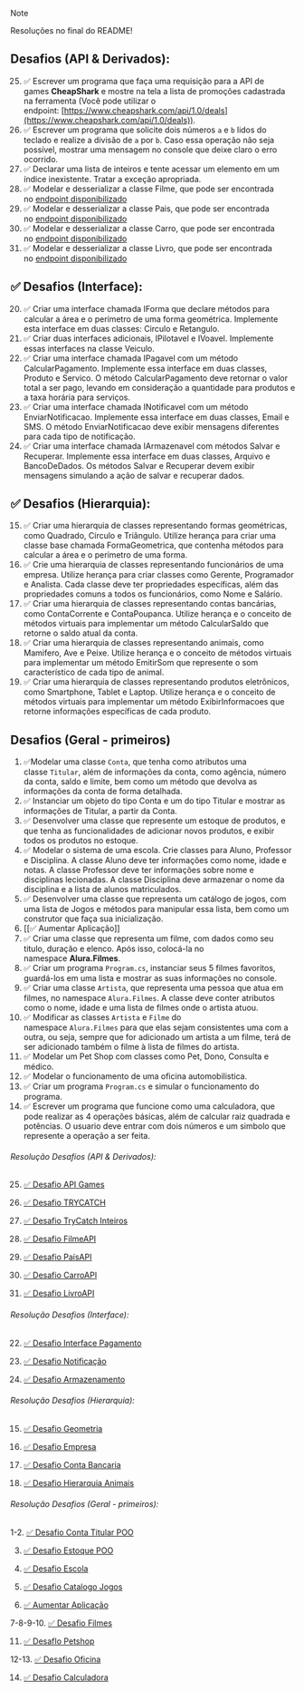 >[!NOTE]
>Resoluções no final do README!

## Desafios (API & Derivados):
25. ✅ Escrever um programa que faça uma requisição para a API de games **CheapShark** e mostre na tela a lista de promoções cadastrada na ferramenta (Você pode utilizar o endpoint: [https://www.cheapshark.com/api/1.0/deals](https://www.cheapshark.com/api/1.0/deals)).
26. ✅ Escrever um programa que solicite dois números `a` e `b` lidos do teclado e realize a divisão de `a` por `b`. Caso essa operação não seja possível, mostrar uma mensagem no console que deixe claro o erro ocorrido.
27. ✅ Declarar uma lista de inteiros e tente acessar um elemento em um índice inexistente. Tratar a exceção apropriada.
28. ✅ Modelar e desserializar a classe Filme, que pode ser encontrada no [endpoint disponibilizado](https://raw.githubusercontent.com/ArthurOcFernandes/Exerc-cios-C-/curso-4-aula-2/Jsons/TopMovies.json)
29. ✅ Modelar e desserializar a classe Pais, que pode ser encontrada no [endpoint disponibilizado](https://raw.githubusercontent.com/ArthurOcFernandes/Exerc-cios-C-/curso-4-aula-2/Jsons/Paises.json)
30. ✅ Modelar e desserializar a classe Carro, que pode ser encontrada no [endpoint disponibilizado](https://raw.githubusercontent.com/ArthurOcFernandes/Exerc-cios-C-/curso-4-aula-2/Jsons/Carros.json)
31. ✅ Modelar e desserializar a classe Livro, que pode ser encontrada no [endpoint disponibilizado](https://raw.githubusercontent.com/ArthurOcFernandes/Exerc-cios-C-/curso-4-aula-2/Jsons/Livros.json)

## ✅ Desafios (Interface):
20. ✅ Criar uma interface chamada IForma que declare métodos para calcular a área e o perímetro de uma forma geométrica. Implemente esta interface em duas classes: Circulo e Retangulo.
21. ✅ Criar duas interfaces adicionais, IPilotavel e IVoavel. Implemente essas interfaces na classe Veiculo.
22. ✅ Criar uma interface chamada IPagavel com um método CalcularPagamento. Implemente essa interface em duas classes, Produto e Servico. O método CalcularPagamento deve retornar o valor total a ser pago, levando em consideração a quantidade para produtos e a taxa horária para serviços.
23. ✅ Criar uma interface chamada INotificavel com um método EnviarNotificacao. Implemente essa interface em duas classes, Email e SMS. O método EnviarNotificacao deve exibir mensagens diferentes para cada tipo de notificação.
24. ✅ Criar uma interface chamada IArmazenavel com métodos Salvar e Recuperar. Implemente essa interface em duas classes, Arquivo e BancoDeDados. Os métodos Salvar e Recuperar devem exibir mensagens simulando a ação de salvar e recuperar dados.

## ✅ Desafios (Hierarquia): 
15. ✅ Criar uma hierarquia de classes representando formas geométricas, como Quadrado, Círculo e Triângulo. Utilize herança para criar uma classe base chamada FormaGeometrica, que contenha métodos para calcular a área e o perímetro de uma forma.
16. ✅ Crie uma hierarquia de classes representando funcionários de uma empresa. Utilize herança para criar classes como Gerente, Programador e Analista. Cada classe deve ter propriedades específicas, além das propriedades comuns a todos os funcionários, como Nome e Salário.
17. ✅ Criar uma hierarquia de classes representando contas bancárias, como ContaCorrente e ContaPoupanca. Utilize herança e o conceito de métodos virtuais para implementar um método CalcularSaldo que retorne o saldo atual da conta.
18. ✅ Criar uma hierarquia de classes representando animais, como Mamifero, Ave e Peixe. Utilize herança e o conceito de métodos virtuais para implementar um método EmitirSom que represente o som característico de cada tipo de animal.
19. ✅ Criar uma hierarquia de classes representando produtos eletrônicos, como Smartphone, Tablet e Laptop. Utilize herança e o conceito de métodos virtuais para implementar um método ExibirInformacoes que retorne informações específicas de cada produto.

## Desafios (Geral - primeiros)
1. ✅Modelar uma classe `Conta`, que tenha como atributos uma classe `Titular`, além de informações da conta, como agência, número da conta, saldo e limite, bem como um método que devolva as informações da conta de forma detalhada.
2. ✅ Instanciar um objeto do tipo Conta e um do tipo Titular e mostrar as informações de Titular, a partir da Conta.
3. ✅ Desenvolver uma classe que represente um estoque de produtos, e que tenha as funcionalidades de adicionar novos produtos, e exibir todos os produtos no estoque.
4. ✅ Modelar o sistema de uma escola. Crie classes para Aluno, Professor e Disciplina. A classe Aluno deve ter informações como nome, idade e notas. A classe Professor deve ter informações sobre nome e disciplinas lecionadas. A classe Disciplina deve armazenar o nome da disciplina e a lista de alunos matriculados.
5. ✅ Desenvolver uma classe que representa um catálogo de jogos, com uma lista de Jogos e métodos para manipular essa lista, bem como um construtor que faça sua inicialização.
6. [[✅  Aumentar Aplicação]]
7. ✅ Criar uma classe que representa um filme, com dados como seu titulo, duração e elenco. Após isso, colocá-la no namespace **Alura.Filmes**.
8. ✅ Criar um programa `Program.cs`, instanciar seus 5 filmes favoritos, guardá-los em uma lista e mostrar as suas informações no console.
9. ✅ Criar uma classe `Artista`, que representa uma pessoa que atua em filmes, no namespace `Alura.Filmes`. A classe deve conter atributos como o nome, idade e uma lista de filmes onde o artista atuou.
10. ✅ Modificar as classes `Artista` e `Filme` do namespace `Alura.Filmes` para que elas sejam consistentes uma com a outra, ou seja, sempre que for adicionado um artista a um filme, terá de ser adicionado também o filme à lista de filmes do artista.
11. ✅ Modelar um Pet Shop com classes como Pet, Dono, Consulta e médico.
12. ✅ Modelar o funcionamento de uma oficina automobilistica.
13. ✅ Criar um programa `Program.cs` e simular o funcionamento do programa.
14. ✅ Escrever um programa que funcione como uma calculadora, que pode realizar as 4 operações básicas, além de calcular raiz quadrada e potências. O usuario deve entrar com dois números e um simbolo que represente a operação a ser feita.

###### Resolução Desafios (API & Derivados):
25. [✅ Desafio API Games](https://github.com/TomazMPP/CSharpLearning/blob/main/DesafiosPropostos/Desafios%20Individual/%E2%9C%85%20Desafio%20API%20Games.md)

26. [✅ Desafio TRYCATCH](https://github.com/TomazMPP/CSharpLearning/blob/main/DesafiosPropostos/Desafios%20Individual/%E2%9C%85%20Desafio%20TRYCATCH.md)

27. [✅ Desafio TryCatch Inteiros](https://github.com/TomazMPP/CSharpLearning/blob/main/DesafiosPropostos/Desafios%20Individual/%E2%9C%85%20Desafio%20TryCatch%20Inteiros.md)

28. [✅ Desafio FilmeAPI](https://github.com/TomazMPP/CSharpLearning/blob/main/DesafiosPropostos/Desafios%20Individual/%E2%9C%85%20Desafio%20FilmeAPI.md)

29. [✅ Desafio PaísAPI](https://github.com/TomazMPP/CSharpLearning/blob/main/DesafiosPropostos/Desafios%20Individual/%E2%9C%85%20Desafio%20Pa%C3%ADsAPI.md)

30. [✅ Desafio CarroAPI](https://github.com/TomazMPP/CSharpLearning/blob/main/DesafiosPropostos/Desafios%20Individual/%E2%9C%85%20Desafio%20CarroAPI.md)

31. [✅ Desafio LivroAPI](https://github.com/TomazMPP/CSharpLearning/blob/main/DesafiosPropostos/Desafios%20Individual/%E2%9C%85%20Desafio%20LivroAPI.md)


###### Resolução Desafios (Interface):

22. [✅ Desafio Interface Pagamento](https://github.com/TomazMPP/CSharpLearning/blob/main/DesafiosPropostos/Desafios%20Individual/%E2%9C%85%20Desafio%20Interface%20Pagamento.md)

23. [✅ Desafio Notificação](https://github.com/TomazMPP/CSharpLearning/blob/main/DesafiosPropostos/Desafios%20Individual/%E2%9C%85%20Desafio%20Notificação.md)

24. [✅ Desafio Armazenamento](https://github.com/TomazMPP/CSharpLearning/blob/main/DesafiosPropostos/Desafios%20Individual/%E2%9C%85%20Desafio%20Armazenamento.md)

###### Resolução Desafios (Hierarquia):
15. [✅ Desafio Geometria](https://github.com/TomazMPP/CSharpLearning/blob/main/DesafiosPropostos/Desafios%20Individual/%E2%9C%85%20Desafio%20Geometria.md)

16. [✅ Desafio Empresa](https://github.com/TomazMPP/CSharpLearning/blob/main/DesafiosPropostos/Desafios%20Individual/%E2%9C%85%20Desafio%20Empresa.md)

17. [✅ Desafio Conta Bancaria](https://github.com/TomazMPP/CSharpLearning/blob/main/DesafiosPropostos/Desafios%20Individual/%E2%9C%85%20Desafio%20Conta%20Bancaria.md)

18. [✅ Desafio Hierarquia Animais](https://github.com/TomazMPP/CSharpLearning/blob/main/DesafiosPropostos/Desafios%20Individual/%E2%9C%85%20Desafio%20Hierarquia%20Animais.md)

###### Resolução Desafios (Geral - primeiros):

1-2. [✅ Desafio Conta Titular POO](https://github.com/TomazMPP/CSharpLearning/blob/main/DesafiosPropostos/Desafios%20Individual/%E2%9C%85%20Desafio%20Conta%20Titular%20POO.md)

3. [✅ Desafio Estoque POO](https://github.com/TomazMPP/CSharpLearning/blob/main/DesafiosPropostos/Desafios%20Individual/%E2%9C%85%20Desafio%20Estoque%20POO.md)

4. [✅ Desafio Escola](https://github.com/TomazMPP/CSharpLearning/blob/main/DesafiosPropostos/Desafios%20Individual/%E2%9C%85%20Desafio%20Escola.md)
 
5. [✅ Desafio Catalogo Jogos](https://github.com/TomazMPP/CSharpLearning/blob/main/DesafiosPropostos/Desafios%20Individual/%E2%9C%85%20Desafio%20Catalogo%20Jogos.md)

6. [✅  Aumentar Aplicação](https://github.com/TomazMPP/CSharpLearning/blob/main/DesafiosPropostos/Desafios%20Individual/%E2%9C%85%20%20Aumentar%20Aplica%C3%A7%C3%A3o.md)

7-8-9-10. [✅ Desafio Filmes](https://github.com/TomazMPP/CSharpLearning/blob/main/DesafiosPropostos/Desafios%20Individual/%E2%9C%85%20Desafio%20Filmes.md)

11.  [✅ DesafIo Petshop](https://github.com/TomazMPP/CSharpLearning/blob/main/DesafiosPropostos/Desafios%20Individual/%E2%9C%85%20DesafIo%20Petshop.md)

12-13. [✅ Desafio Oficina](https://github.com/TomazMPP/CSharpLearning/blob/main/DesafiosPropostos/Desafios%20Individual/%E2%9C%85%20Desafio%20Oficina.md)

14. [✅ Desafio Calculadora](https://github.com/TomazMPP/CSharpLearning/blob/main/DesafiosPropostos/Desafios%20Individual/%E2%9C%85%20Desafio%20Calculadora.md)
